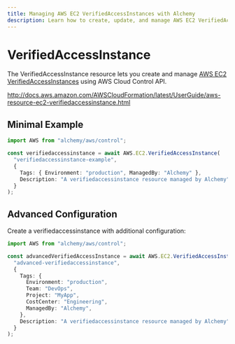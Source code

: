 ```yaml
---
title: Managing AWS EC2 VerifiedAccessInstances with Alchemy
description: Learn how to create, update, and manage AWS EC2 VerifiedAccessInstances using Alchemy Cloud Control.
---
```


# VerifiedAccessInstance

The VerifiedAccessInstance resource lets you create and manage [AWS EC2 VerifiedAccessInstances](https://docs.aws.amazon.com/ec2/latest/userguide/) using AWS Cloud Control API.

http://docs.aws.amazon.com/AWSCloudFormation/latest/UserGuide/aws-resource-ec2-verifiedaccessinstance.html

## Minimal Example

```ts
import AWS from "alchemy/aws/control";

const verifiedaccessinstance = await AWS.EC2.VerifiedAccessInstance(
  "verifiedaccessinstance-example",
  {
    Tags: { Environment: "production", ManagedBy: "Alchemy" },
    Description: "A verifiedaccessinstance resource managed by Alchemy",
  }
);
```

## Advanced Configuration

Create a verifiedaccessinstance with additional configuration:

```ts
import AWS from "alchemy/aws/control";

const advancedVerifiedAccessInstance = await AWS.EC2.VerifiedAccessInstance(
  "advanced-verifiedaccessinstance",
  {
    Tags: {
      Environment: "production",
      Team: "DevOps",
      Project: "MyApp",
      CostCenter: "Engineering",
      ManagedBy: "Alchemy",
    },
    Description: "A verifiedaccessinstance resource managed by Alchemy",
  }
);
```

